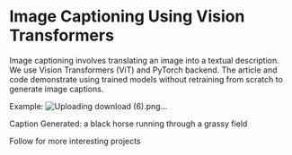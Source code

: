 # Image Captioning Using Vision Transformers
Image captioning involves translating an image into a textual description. We use Vision Transformers (ViT) and PyTorch backend. The article and code demonstrate using trained models without retraining from scratch to generate image captions.

Example: ![Uploading download (6).png…]()

Caption Generated: a black horse running through a grassy field 

Follow for more interesting projects
